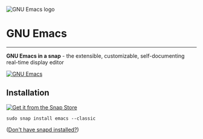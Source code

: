 ![GNU Emacs logo](https://www.gnu.org/software/emacs/images/emacs.png "GNU Emacs")

# GNU Emacs #

-------------------------------------------------------------------------------

**GNU Emacs in a snap** - the extensible, customizable, self-documenting real-time display editor

[![GNU Emacs](https://snapcraft.io/emacs/badge.svg)](https://snapcraft.io/emacs)

## Installation ##

[![Get it from the Snap Store](https://snapcraft.io/static/images/badges/en/snap-store-black.svg)](https://snapcraft.io/emacs)

``` shell
sudo snap install emacs --classic
```

([Don't have snapd installed?](https://snapcraft.io/docs/core/install))
